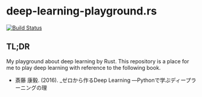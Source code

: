 # deep-learning-playground.rs

[![Build Status](https://travis-ci.org/falgon/deep-learning-playground.rs.svg?branch=master)](https://travis-ci.org/falgon/deep-learning-playground.rs)

## TL;DR

My playground about deep learning by Rust.
This repository is a place for me to play deep learning with reference to the following book.

* 斎藤 康毅. (2016). _ゼロから作るDeep Learning ―Pythonで学ぶディープラーニングの理